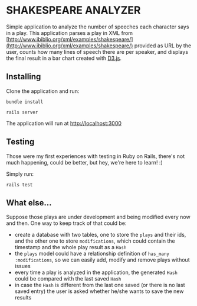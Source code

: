 # SHAKESPEARE ANALYZER

Simple application to analyze the number of speeches each character says in a play. This application parses a play in XML from [http://www.ibiblio.org/xml/examples/shakespeare/](http://www.ibiblio.org/xml/examples/shakespeare/) provided as URL by the user, counts how many lines of speech there are per speaker, and displays the final result in a bar chart created with [D3.js](https://d3js.org/).

## Installing

Clone the application and run:

```
bundle install
```

```
rails server
```

The application will run at [http://localhost:3000](http://localhost:3000)

## Testing

Those were my first experiences with testing in Ruby on Rails, there's not much happening, could be better, but hey, we're here to learn! :)

Simply run:

```
rails test
```

## What else...

Suppose those plays are under development and being modified every now and then. One way to keep track of that could be:

- create a database with two tables, one to store the `plays` and their ids, and the other one to store `modifications`, which could contain the timestamp and the whole play result as a `Hash`
- the `plays` model could have a relationship definition of `has_many :modifications`, so we can easily add, modify and remove plays without issues
- every time a play is analyzed in the application, the generated `Hash` could be compared with the last saved `Hash`
- in case the `Hash` is different from the last one saved (or there is no last saved entry) the user is asked whether he/she wants to save the new results

